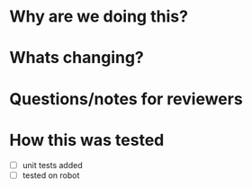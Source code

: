 # Why are we doing this?

# Whats changing?

# Questions/notes for reviewers

# How this was tested
- [ ] unit tests added
- [ ] tested on robot
